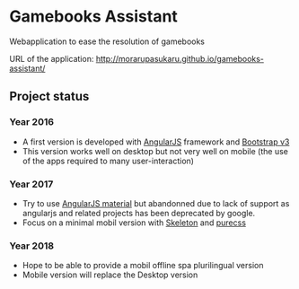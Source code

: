 # Gamebooks Assistant

Webapplication to ease the resolution of gamebooks

URL of the application: http://morarupasukaru.github.io/gamebooks-assistant/


## Project status

### Year 2016
* A first version is developed with [AngularJS](https://angularjs.org/) framework and [Bootstrap v3](https://getbootstrap.com/docs/3.3/)
* This version works well on desktop but not very well on mobile (the use of the apps required to many user-interaction)

### Year 2017
* Try to use [AngularJS material](https://material.angularjs.org/latest/) but abandonned due to lack of support as angularjs and related projects has been deprecated by google.
* Focus on a minimal mobil version with [Skeleton](http://getskeleton.com/) and [purecss](https://purecss.io/)

### Year 2018
* Hope to be able to provide a mobil offline spa plurilingual version
* Mobile version will replace the Desktop version
